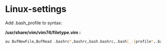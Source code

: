 # Linux-settings

Add .bash_profile to syntax:
  
**/usr/share/vim/vim74/filetype.vim :**
``` bash
au BufNewFile,BufRead .bashrc*,bashrc,bash.bashrc,.bash[_-]profile*,.bash[_-]logout*,.bash[_-]aliases*,*.bash,*/{,.}bash[_-]comple     tion{,.d,.sh}{,/*},*.ebuild,*.eclass call SetFileTypeSH("bash")
```
